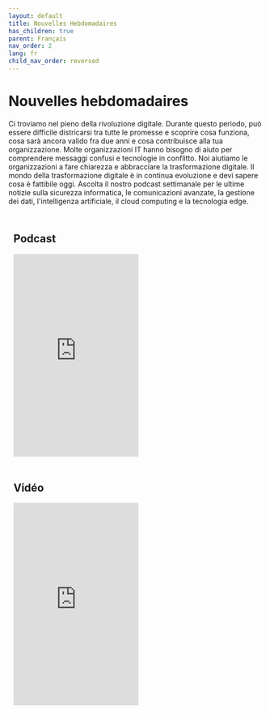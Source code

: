 ```yaml
---
layout: default
title: Nouvelles Hebdomadaires
has_children: true
parent: Français
nav_order: 2
lang: fr
child_nav_order: reversed
---
```


# Nouvelles hebdomadaires

Ci troviamo nel pieno della rivoluzione digitale. Durante questo periodo, può essere difficile districarsi tra tutte le promesse e scoprire cosa funziona, cosa sarà ancora valido fra due anni e cosa contribuisce alla tua organizzazione. Molte organizzazioni IT hanno bisogno di aiuto per comprendere messaggi confusi e tecnologie in conflitto. Noi aiutiamo le organizzazioni a fare chiarezza e abbracciare la trasformazione digitale. Il mondo della trasformazione digitale è in continua evoluzione e devi sapere cosa è fattibile oggi. Ascolta il nostro podcast settimanale per le ultime notizie sulla sicurezza informatica, le comunicazioni avanzate, la gestione dei dati, l'intelligenza artificiale, il cloud computing e la tecnologia edge.

<style>
/* Create two equal columns that floats next to each other */
.column {
  float: left;
  width: 49%;
  padding: 10px;
}

/* Clear floats after the columns */
.row:after {
  content: "";
  display: table;
  clear: both;
}
</style>
<div class="row">
  <div class="column">
    <h2>Podcast</h2>
    <iframe width="100%" height="400" frameborder="no" scrolling="no" seamless src="https://share.transistor.fm/e/adopter-le-numerique-cette-semaine/playlist"></iframe>
  </div>
  <div class="column">
    <h2>Vidéo</h2>
    <iframe width="100%" height="400" src="https://www.youtube.com/embed/videoseries?list=PLWx6UKwM-GsDxTT_Nr-aRRUeW98xMIYCB" title="YouTube video player" frameborder="0" allow="accelerometer; autoplay; clipboard-write; encrypted-media; gyroscope; picture-in-picture; web-share" allowfullscreen></iframe>
  </div>
</div>
